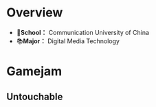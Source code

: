 # Overview

- 🏫**School：** Communication University of China
- 📚**Major：** Digital Media Technology

# Gamejam

## Untouchable
